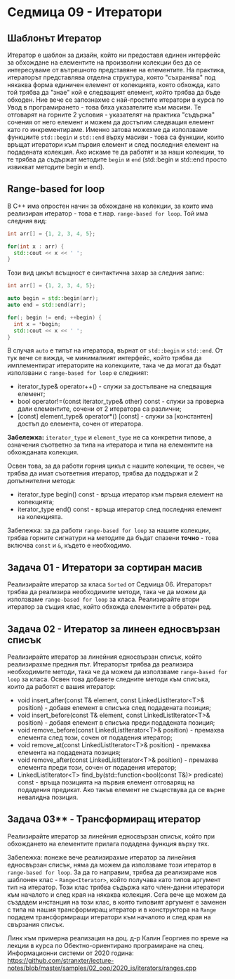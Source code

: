 # Седмица 09 - Итератори

## Шаблонът Итератор
Итератор е шаблон за дизайн, който ни предоставя единен интерфейс за обхождане на елементите на произволни колекции без да се интересуваме от вътрешното представяне на елементите. На практика, итераторът представлява отделна структура, която "съхранява" под някаква форма единичен елемент от колекцията, която обхожда, като той трябва да "знае" кой е следващият елемент, който трябва да бъде обходен. Ние вече се запознахме с най-простите итератори в курса по Увод в програмирането - това бяха указателите към масиви. Те отговарят на горните 2 условия - указателят на практика "съдържа" сочения от него елемент и можем да достъпим следващия елемент като го инкрементираме. Именно затова можехме да използваме функциите `std::begin` и `std::end` върху масиви - това са функции, които връщат итератори към първия елемент и след последния елемент на подадената колекция. Ако искаме те да работят и за наши колекции, то те трябва да съдържат методите `begin` и `end` (std::begin и std::end просто извикват методите begin и end).

## Range-based for loop
В C++ има опростен начин за обхождане на колекции, за които има реализиран итератор - това е т.нар. `range-based for loop`. Той има следния вид:

```c++
int arr[] = {1, 2, 3, 4, 5};

for(int x : arr) {
  std::cout << x << ' ';
}
```

Този вид цикъл всъщност е синтактична захар за следния запис:

```c++
int arr[] = {1, 2, 3, 4, 5};

auto begin = std::begin(arr);
auto end = std::end(arr);

for(; begin != end; ++begin) {
  int x = *begin;
  std::cout << x << ' ';
}
```

В случая `auto` е типът на итератора, върнат от `std::begin` и `std::end`. От тук вече се вижда, че минималният интерфейс, който трябва да имплементират итераторите на колекциите, така че да могат да бъдат използвани с `range-based for loop` е следният:
- iterator_type& operator++() - служи за достъпване на следващия елемент;
- bool operator!=(const iterator_type& other) const - служи за проверка дали елементите, сочени от 2 итератора са различни;
- \[const\] element_type& operator*() \[const\] - служи за \[константен\] достъп до елемента, сочен от итератора.

**Забележка:** `iterator_type` и `element_type` не са конкретни типове, а означения съответно за типа на итератора и типа на елементите на обхожданата колекция. 

Освен това, за да работи горния цикъл с нашите колекции, те освен, че трябва да имат съответния итератор, трябва да поддържат и 2 допълнителни метода:
- iterator_type begin() const - връща итератор към първия елемент на колекцията;
- iterator_type end() const - връща итератор след последния елемент на колекцията.

Забележка: за да работи `range-based for loop` за нашите колекции, трябва горните сигнатури на методите да бъдат спазени **точно** - това включва `const` и `&`, където е необходимо.

## Задача 01 - Итератори за сортиран масив
Реализирайте итератор за класа `Sorted` от Седмица 06. Итераторът трябва да реализира необходимите методи, така че да можем да използваме `range-based for loop` за класа. Реализирайте втори итератор за същия клас, който обхожда елементите в обратен ред.

## Задача 02 - Итератор за линеен едносвързан списък
Реализирайте итератор за линейния едносвързан списък, който реализирахме предния път. Итераторът трябва да реализира необходимите методи, така че да можем да използваме `range-based for loop` за класа. Освен това добавете следните методи към списъка, които да работят с вашия итератор:
- void insert_after(const T& element, const LinkedListIterator\<T\>& position) - добавя елемент в списъка след подадената позиция;
- void insert_before(const T& element, const LinkedListIterator\<T\>& position) - добавя елемент в списъка преди подадената позиция;
- void remove_before(const LinkedListIterator\<T\>& position) - премахва елемента след този, сочен от подадения итератор;
- void remove_at(const LinkedListIterator\<T\>& position) - премахва елемента на подадената позиция;
- void remove_after(const LinkedListIterator\<T\>& position) - премахва елемента преди този, сочен от подадения итератор;
- LinkedListIterator\<T\> find_by(std::function<bool(const T&)> predicate) const - връща позицията на първия елемент отговарящ на подадения предикат. Ако такъв елемент не съществува да се върне невалидна позиция.

## Задача 03** - Трансформиращ итератор
Реализирайте итератор за линейния едносвързан списък, който при обхождането на елементите прилага подадена функция върху тях.

Забележка: понеже вече реализирахме итератор за линейния едносвързан списък, няма да можем да използваме този итератор в `range-based for loop`. За да го направим, трябва да реализираме нов шаблонен клас - `Range<Iterator>`, който получава като типов аргумент тип на итератор. Този клас трябва съдържа като член-данни итератори към началото и след края на някаква колекция. Сега вече ще можем да създадем инстанция на този клас, в която типовият аргумент е заменен с типа на нашия трансформиращ итератор и в конструктора на `Range` подадем трансформиращи итератори към началото и след края на свързания списък.

Линк към примерна реализация на доц. д-р Калин Георгиев по време на лекции в курса по Обектно-ориентирано програмиране на спец. Информационни системи от 2020 година: https://github.com/stranxter/lecture-notes/blob/master/samples/02_oop/2020_is/iterators/ranges.cpp
